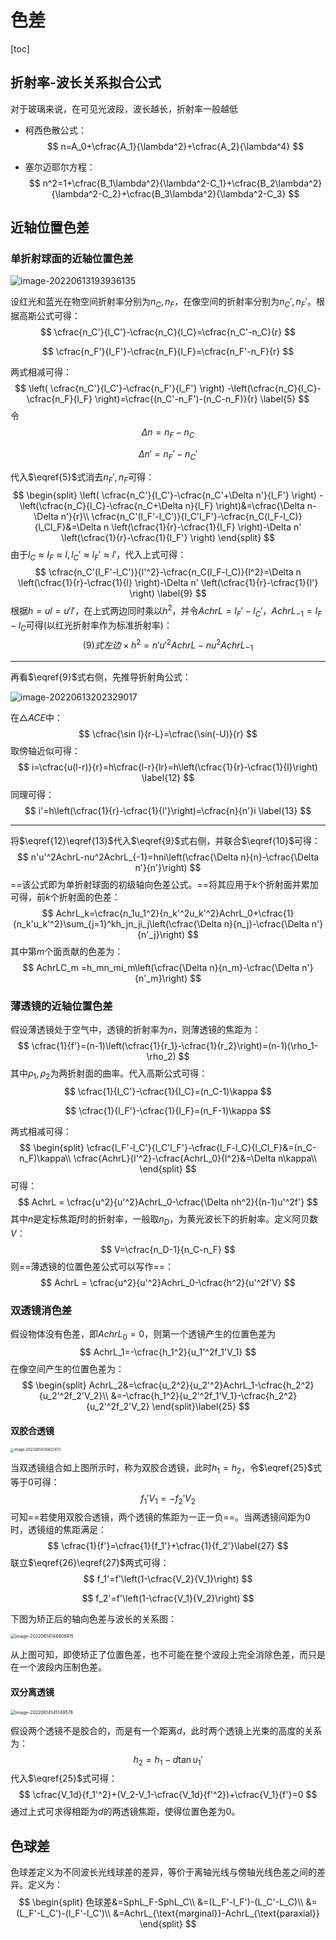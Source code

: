 # 色差

[toc]

## 折射率-波长关系拟合公式

对于玻璃来说，在可见光波段，波长越长，折射率一般越低

- 柯西色散公式：
  $$
  n=A_0+\cfrac{A_1}{\lambda^2}+\cfrac{A_2}{\lambda^4}
  $$

- 塞尔迈耶尔方程：
  $$
  n^2=1+\cfrac{B_1\lambda^2}{\lambda^2-C_1}+\cfrac{B_2\lambda^2}{\lambda^2-C_2}+\cfrac{B_3\lambda^2}{\lambda^2-C_3}
  $$
  

## 近轴位置色差

### 单折射球面的近轴位置色差

![image-20220613193936135](../img/2022-06-13-色差/image-20220613193936135.png)

设红光和蓝光在物空间折射率分别为$n_C,n_F$，在像空间的折射率分别为$n_C',n_F'$。根据高斯公式可得：
$$
\cfrac{n_C'}{l_C'}-\cfrac{n_C}{l_C}=\cfrac{n_C'-n_C}{r}
$$

$$
\cfrac{n_F'}{l_F'}-\cfrac{n_F}{l_F}=\cfrac{n_F'-n_F}{r}
$$

两式相减可得：
$$
\left(
\cfrac{n_C'}{l_C'}-\cfrac{n_F'}{l_F'}
\right)
-\left(\cfrac{n_C}{l_C}-\cfrac{n_F}{l_F}
\right)=\cfrac{(n_C'-n_F')-(n_C-n_F)}{r}
\label{5}
$$
令
$$
\Delta n=n_F-n_C
$$

$$
\Delta n'=n_F'-n_C'
$$

代入$\eqref{5}$式消去$n_F',n_F$可得：
$$
\begin{split}
\left(
\cfrac{n_C'}{l_C'}-\cfrac{n_C'+\Delta n'}{l_F'}
\right)
-\left(\cfrac{n_C}{l_C}-\cfrac{n_C+\Delta n}{l_F}
\right)&=\cfrac{\Delta n-\Delta n'}{r}\\
\cfrac{n_C'(l_F'-l_C')}{l_C'l_F'}-\cfrac{n_C(l_F-l_C)}{l_Cl_F}&=\Delta n
\left(\cfrac{1}{r}-\cfrac{1}{l_F}
\right)-\Delta n'
\left(\cfrac{1}{r}-\cfrac{1}{l_F'}
\right)
\end{split}
$$
由于$l_C\approx l_F\approx l,l_C'\approx l_F'\approx l'$，代入上式可得：
$$
\cfrac{n_C'(l_F'-l_C')}{l'^2}-\cfrac{n_C(l_F-l_C)}{l^2}=\Delta n
\left(\cfrac{1}{r}-\cfrac{1}{l}
\right)-\Delta n'
\left(\cfrac{1}{r}-\cfrac{1}{l'}
\right)
\label{9}
$$
根据$h=ul=u'l'$，在上式两边同时乘以$h^2$，并令$AchrL=l_F'-l_C'$，$AchrL_{-1}=l_F-l_C$可得(以红光折射率作为标准折射率)：
$$
(9)式左边\times h^2=n'u'^2AchrL-nu^2AchrL_{-1}\label{10}
$$

---

再看$\eqref{9}$式右侧，先推导折射角公式：

![image-20220613202329017](../img/2022-06-13-色差/image-20220613202329017.png)

在$\triangle ACE$中：
$$
\cfrac{\sin I}{r-L}=\cfrac{\sin(-U)}{r}
$$
取傍轴近似可得：
$$
i=\cfrac{u(l-r)}{r}=h\cfrac{l-r}{lr}=h\left(\cfrac{1}{r}-\cfrac{1}{l}\right)
\label{12}
$$
同理可得：
$$
i'=h\left(\cfrac{1}{r}-\cfrac{1}{l'}\right)=\cfrac{n}{n'}i
\label{13}
$$

---

将$\eqref{12}\eqref{13}$代入$\eqref{9}$式右侧，并联合$\eqref{10}$可得：
$$
n'u'^2AchrL-nu^2AchrL_{-1}=hni\left(\cfrac{\Delta n}{n}-\cfrac{\Delta n'}{n'}\right)
$$
==该公式即为单折射球面的初级轴向色差公式。==将其应用于$k$个折射面并累加可得，前$k$个折射面的色差：
$$
AchrL_k=\cfrac{n_1u_1^2}{n_k'^2u_k'^2}AchrL_0+\cfrac{1}{n_k'u_k'^2}\sum_{j=1}^kh_jn_ji_j\left(\cfrac{\Delta n}{n_j}-\cfrac{\Delta n'}{n'_j}\right)
$$
其中第$m$个面贡献的色差为：
$$
AchrLC_m =h_mn_mi_m\left(\cfrac{\Delta n}{n_m}-\cfrac{\Delta n'}{n'_m}\right)
$$

### 薄透镜的近轴位置色差

假设薄透镜处于空气中，透镜的折射率为$n$，则薄透镜的焦距为：
$$
\cfrac{1}{f'}=(n-1)\left(\cfrac{1}{r_1}-\cfrac{1}{r_2}\right)=(n-1)(\rho_1-\rho_2)
$$
其中$\rho_1,\rho_2$为两折射面的曲率。代入高斯公式可得：
$$
\cfrac{1}{l_C'}-\cfrac{1}{l_C}=(n_C-1)\kappa
$$

$$
\cfrac{1}{l_F'}-\cfrac{1}{l_F}=(n_F-1)\kappa
$$

两式相减可得：
$$
\begin{split}
\cfrac{l_F'-l_C'}{l_C'l_F'}-\cfrac{l_F-l_C}{l_Cl_F}&=(n_C-n_F)\kappa\\
\cfrac{AchrL}{l'^2}-\cfrac{AchrL_0}{l^2}&=\Delta n\kappa\\
\end{split}
$$
可得：
$$
AchrL = \cfrac{u^2}{u'^2}AchrL_0-\cfrac{\Delta nh^2}{(n-1)u'^2f'}
$$
其中$n$是定标焦距$f$时的折射率，一般取$n_D$，为黄光波长下的折射率。定义阿贝数$V$：
$$
V=\cfrac{n_D-1}{n_C-n_F}
$$
则==薄透镜的位置色差公式可以写作==：
$$
AchrL = \cfrac{u^2}{u'^2}AchrL_0-\cfrac{h^2}{u'^2f'V}
$$

### 双透镜消色差

假设物体没有色差，即$AchrL_0=0$，则第一个透镜产生的位置色差为
$$
AchrL_1=-\cfrac{h_1^2}{u_1'^2f_1'V_1}
$$
在像空间产生的位置色差为：
$$
\begin{split}
AchrL_2&=\cfrac{u_2^2}{u_2'^2}AchrL_1-\cfrac{h_2^2}{u_2'^2f_2'V_2}\\
&=-\cfrac{h_1^2}{u_2'^2f_1'V_1}-\cfrac{h_2^2}{u_2'^2f_2'V_2}
\end{split}\label{25}
$$

#### 双胶合透镜

<img src="../img/2022-06-13-色差/image-20220614130837473.png" alt="image-20220614130837473" style="zoom:40%;" />

当双透镜组合如上图所示时，称为双胶合透镜，此时$h_1=h_2$，令$\eqref{25}$式等于0可得：
$$
f_1'V_1=-f_2'V_2\label{26}
$$
可知==若使用双胶合透镜，两个透镜的焦距为一正一负==。当两透镜间距为0时，透镜组的焦距满足：
$$
\cfrac{1}{f'}=\cfrac{1}{f_1'}+\cfrac{1}{f_2'}\label{27}
$$
联立$\eqref{26}\eqref{27}$两式可得：
$$
f_1'=f'\left(1-\cfrac{V_2}{V_1}\right)
$$

$$
f_2'=f'\left(1-\cfrac{V_1}{V_2}\right)
$$

下图为矫正后的轴向色差与波长的关系图：

<img src="../img/2022-06-13-色差/image-20220614144808915.png" alt="image-20220614144808915" style="zoom:50%;" />

从上图可知，即使矫正了位置色差，也不可能在整个波段上完全消除色差，而只是在一个波段内压制色差。

#### 双分离透镜

<img src="../img/2022-06-13-色差/image-20220614145149578.png" alt="image-20220614145149578" style="zoom:50%;" />

假设两个透镜不是胶合的，而是有一个距离$d$，此时两个透镜上光束的高度的关系为：
$$
h_2=h_1-d\tan u_1'
$$
代入$\eqref{25}$式可得：
$$
\cfrac{V_1d}{f_1'^2}+(V_2-V_1-\cfrac{V_1d}{f'^2})+\cfrac{V_1}{f'}=0
$$
通过上式可求得相距为$d$的两透镜焦距，使得位置色差为0。

## 色球差

色球差定义为不同波长光线球差的差异，等价于离轴光线与傍轴光线色差之间的差异。定义为：
$$
\begin{split}
色球差&=SphL_F-SphL_C\\
&=(L_F'-l_F')-(L_C'-L_C)\\
&=(L_F'-L_C')-(l_F'-l_C')\\
&=AchrL_{\text{marginal}}-AchrL_{\text{paraxial}}
\end{split}
$$
